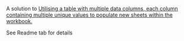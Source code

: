 A solution to [Utilising a table with multiple data columns, each column containing multiple unique values to populate new sheets within the workbook.](https://www.reddit.com/r/excel/comments/8jmh7d/utilising_a_table_with_multiple_data_columns_each/)

See Readme tab for details